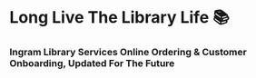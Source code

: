 # Long Live The Library Life 📚

### Ingram Library Services Online Ordering & Customer Onboarding, Updated For The Future
